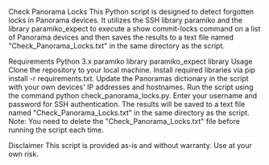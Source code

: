 Check Panorama Locks
This Python script is designed to detect forgotten locks in Panorama devices. It utilizes the SSH library paramiko and the library paramiko_expect to execute a show commit-locks command on a list of Panorama devices and then saves the results to a text file named "Check_Panorama_Locks.txt" in the same directory as the script.

Requirements
Python 3.x
paramiko library
paramiko_expect library
Usage
Clone the repository to your local machine.
Install required libraries via pip install -r requirements.txt.
Update the Panoramas dictionary in the script with your own devices' IP addresses and hostnames.
Run the script using the command python check_panorama_locks.py.
Enter your username and password for SSH authentication.
The results will be saved to a text file named "Check_Panorama_Locks.txt" in the same directory as the script.
Note: You need to delete the "Check_Panorama_Locks.txt" file before running the script each time.

Disclaimer
This script is provided as-is and without warranty. Use at your own risk.